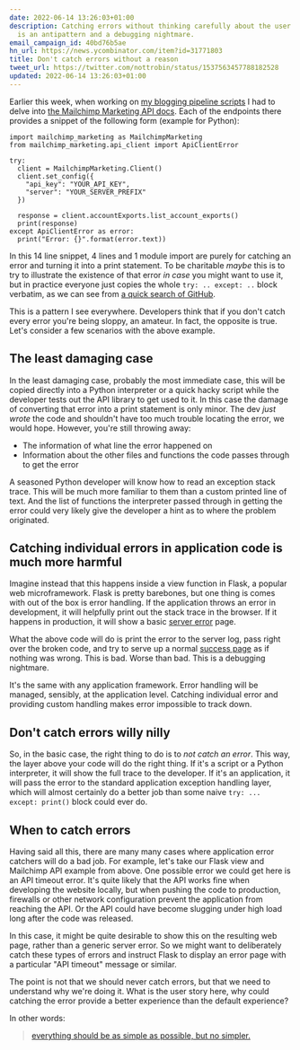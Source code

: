 ```yaml
---
date: 2022-06-14 13:26:03+01:00
description: Catching errors without thinking carefully about the user experience
  is an antipattern and a debugging nightmare.
email_campaign_id: 40bd76b5ae
hn_url: https://news.ycombinator.com/item?id=31771803
title: Don't catch errors without a reason
tweet_url: https://twitter.com/nottrobin/status/1537563457788182528
updated: 2022-06-14 13:26:03+01:00
---
```


Earlier this week, when working on [my blogging pipeline scripts](https://robinwinslow.uk/testing-my-github-action) I had to delve into [the Mailchimp Marketing API docs](https://mailchimp.com/developer/marketing/api/root/). Each of the endpoints there provides a snippet of the following form (example for Python):

``` python3
import mailchimp_marketing as MailchimpMarketing
from mailchimp_marketing.api_client import ApiClientError

try:
  client = MailchimpMarketing.Client()
  client.set_config({
    "api_key": "YOUR_API_KEY",
    "server": "YOUR_SERVER_PREFIX"
  })

  response = client.accountExports.list_account_exports()
  print(response)
except ApiClientError as error:
  print("Error: {}".format(error.text))
```

In this 14 line snippet, 4 lines and 1 module import are purely for catching an error and turning it into a print statement. To be charitable *maybe* this is to try to illustrate the existence of that error *in case* you might want to use it, but in practice everyone just copies the whole `try: .. except: ..` block verbatim, as we can see from [a quick search of GitHub](https://github.com/search?q=%22import+mailchimp_marketing%22&type=code).

This is a pattern I see everywhere. Developers think that if you don't catch every error you're being sloppy, an amateur. In fact, the opposite is true. Let's consider a few scenarios with the above example.

## The least damaging case

In the least damaging case, probably the most immediate case, this will be copied directly into a Python interpreter or a quick hacky script while the developer tests out the API library to get used to it. In this case the damage of converting that error into a print statement is only minor. The dev *just wrote* the code and shouldn't have too much trouble locating the error, we would hope. However, you're still throwing away:

- The information of what line the error happened on
- Information about the other files and functions the code passes through to get the error

A seasoned Python developer will know how to read an exception stack trace. This will be much more familiar to them than a custom printed line of text. And the list of functions the interpreter passed through in getting the error could very likely give the developer a hint as to where the problem originated.

## Catching individual errors in application code is much more harmful

Imagine instead that this happens inside a view function in Flask, a popular web microframework. Flask is pretty barebones, but one thing is comes with out of the box is error handling. If the application throws an error in development, it will helpfully print out the stack trace in the browser. If it happens in production, it will show a basic [server error](https://developer.mozilla.org/en-US/docs/Web/HTTP/Status/500) page. 

What the above code will do is print the error to the server log, pass right over the broken code, and try to serve up a normal [success page](https://developer.mozilla.org/en-US/docs/Web/HTTP/Status/200) as if nothing was wrong. This is bad. Worse than bad. This is a debugging nightmare.

It's the same with any application framework. Error handling will be managed, sensibly, at the application level. Catching individual error and providing custom handling makes error impossible to track down.

## Don't catch errors willy nilly

So, in the basic case, the right thing to do is to *not catch an error*. This way, the layer above your code will do the right thing. If it's a script or a Python interpreter, it will show the full trace to the developer. If it's an application, it will pass the error to the standard application exception handling layer, which will almost certainly do a better job than some  naive `try: ... except: print()` block could ever do.

## When to catch errors

Having said all this, there are many many cases where application error catchers will do a bad job. For example, let's take our Flask view and Mailchimp API example from above. One possible error we could get here is an API timeout error. It's quite likely that the API works fine when developing the website locally, but when pushing the code to production, firewalls or other network configuration prevent the application from reaching the API. Or the API could have become slugging under high load long after the code was released.

In this case, it might be quite desirable to show this on the resulting web page, rather than a generic server error. So we might want to deliberately catch these types of errors and instruct Flask to display an error page with a particular "API timeout" message or similar.

The point is not that we should never catch errors, but that we need to understand why we're doing it. What is the user story here, why could catching the error provide a better experience than the default experience?

In other words:

> [everything should be as simple as possible, but no simpler.](https://www.nature.com/articles/d41586-018-05004-4)